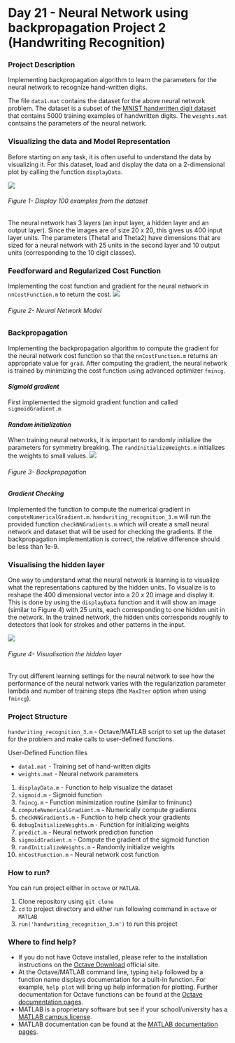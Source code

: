 # Day 21 - Neural Network using backpropagation Project 2 (Handwriting Recognition)

### Project Description
Implementing backpropagation algorithm to learn the parameters for the neural network to recognize hand-written digits.

The file `data1.mat` contains the dataset for the above neural network problem. The dataset is a subset of the [MNIST handwritten digit dataset](http://yann.lecun.com/exdb/mnist/) that contains 5000 training examples of handwritten digits.
The `weights.mat` contsains the parameters of the neural network.

### Visualizing the data and Model Representation
Before starting on any task, it is often useful to understand the data by visualizing it. For this dataset, load and display the data on a 2-dimensional plot by calling the function `displayData`.

![](handwritten_digit_recognition_backpropagation/results/V1.png)

###### Figure 1- Display 100 examples from the dataset

The neural network has 3 layers (an input layer, a hidden layer and an output layer). Since the images are of size 20 x 20, this gives us 400 input layer units. 
The parameters (Theta1 and Theta2) have dimensions that are sized for a neural network with 25 units in the second layer and 10 output units (corresponding to the 10 digit classes).

### Feedforward and Regularized Cost Function
Implementing the cost function and gradient for the neural network in `nnCostFunction.m` to return the cost.
![](handwritten_digit_recognition_backpropagation/results/feedfor.png)

###### Figure 2- Neural Network Model

### Backpropagation
Implementing the backpropagation algorithm to compute the gradient for the neural network cost function so that the `nnCostFunction.m` returns an appropriate value for `grad`.
After computing the gradient, the neural network is trained by minimizing the cost function using advanced optimizer `fmincg`.
#### *Sigmoid gradient*
First implemented the sigmoid gradient function and called `sigmoidGradient.m`
#### *Random initialization*
When training neural networks, it is important to randomly initialize the parameters for symmetry breaking. The `randInitializeWeights.m` initializes the weights to small values.
![](handwritten_digit_recognition_backpropagation/results/backprop.png)

###### Figure 3- Backpropagation


#### *Gradient Checking*
Implemented the function to compute the numerical gradient in `computeNumericalGradient.m`. `handwriting_recognition_3.m` will run the provided function `checkNNGradients.m`
which will create a small neural network and dataset that will be used for checking the gradients. If the backpropagation implementation is correct, the relative difference should be less than 1e-9.

### Visualising the hidden layer
One way to understand what the neural network is learning is to visualize what the representations captured by the hidden units. To visualize is to reshape the 400 dimensional vector into a 20 x 20 image and display it. This is done by using the `displayData` function and it will show an image (similar to Figure 4) with 25 units, each corresponding to one hidden unit in the network. In the trained network, the hidden units corresponds roughly to detectors that look for strokes and other patterns in the input.

![](handwritten_digit_recognition_backpropagation/results/neural_network_2.gif)
###### Figure 4- Visualisation the hidden layer



Try out different learning settings for the neural network to see how the performance of the neural network varies with the regularization parameter lambda and number of training steps (the `MaxIter` option when using `fmincg`).

### Project Structure 

`handwriting_recognition_3.m` - Octave/MATLAB script to set up the dataset for the problem and make calls to user-defined functions.

User-Defined Function files

* `data1.mat` - Training set of hand-written digits
* `weights.mat` - Neural network parameters 

1. `displayData.m` - Function to help visualize the dataset
1. `sigmoid.m` - Sigmoid function
1. `fmincg.m` - Function minimization routine (similar to fminunc)
1. `computeNumericalGradient.m` - Numerically compute gradients
1. `checkNNGradients.m` - Function to help check your gradients
1. `debugInitializeWeights.m` - Function for initializing weights
1. `predict.m` - Neural network prediction function
1. `sigmoidGradient.m` - Compute the gradient of the sigmoid function
1. `randInitializeWeights.m` - Randomly initialize weights
1. `nnCostFunction.m` - Neural network cost function


### How to run?
You can run project either in `octave` or `MATLAB`. 
1. Clone repository using `git clone `
2. `cd` to project directory and either run following command in `octave` or `MATLAB`
2. `run('handwriting_recognition_3.m')` to run this project

### Where to find help?
* If you do not have Octave installed, please refer to the installation instructions on the [Octave Download](https://www.gnu.org/software/octave/download.html) official site.
* At the Octave/MATLAB command line, typing `help` followed by a function name displays documentation for a built-in function. For example, `help plot` will bring up help information for plotting. Further documentation for Octave functions can be found at the [Octave documentation pages](https://octave.org/doc/v5.2.0/). 
* MATLAB is a proprietary software but see if your school/university has a [MATLAB campus license](https://in.mathworks.com/academia/tah-support-program/eligibility.html). 
* MATLAB documentation can be found at the [MATLAB documentation pages](https://in.mathworks.com/help/matlab/?refresh=true).

